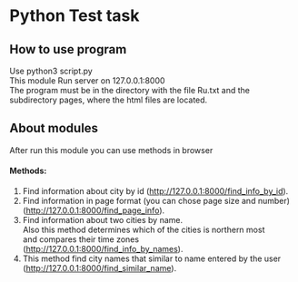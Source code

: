 # Python  Test task
## How to use program
Use python3 script.py   
This module Run server on 127.0.0.1:8000  
The program must be in the directory with the file Ru.txt and the subdirectory pages, where the html files are located.

## About modules
After run this module you can use methods in browser
#### Methods:
1) Find information about city by id (http://127.0.0.1:8000/find_info_by_id).
2) Find information in page format (you can chose page size and number) (http://127.0.0.1:8000/find_page_info).
3) Find information about two cities by name.  
    Also this method determines which of the cities is northern most  
    and compares their time zones (http://127.0.0.1:8000/find_info_by_names).
4) This method find city names that similar to name entered by the user (http://127.0.0.1:8000/find_similar_name).

